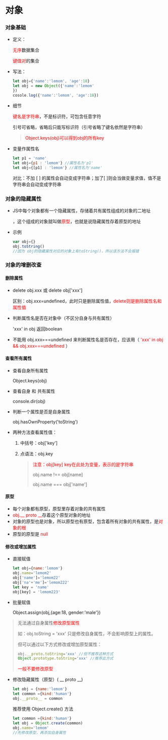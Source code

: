 # 对象

### 对象基础

* 定义：

	<span style='color:red'>无序</span>数据集合

	<span style='color:red'>键值对</span>的集合

* 写法：

	```javascript
	let obj={'name':'lemom', 'age':18}
	let obj = new Object({'name':'lemom'
	})
	cosole.log({'name':'lemom', 'age':18})
	```

* 细节

	<span style='color:red'>键名是字符串</span>，不是标识符，可包含任意字符

	引号可省略，省略后只能写标识符（引号省略了键名依然是字符串）

	> <span style='color:red'>Object.keys(obj)可以得到obj的所有key</span>

* 变量作属性名

	```javascript
	let p1 = 'name'
	let obj={p1 : 'lemom'} //属性名为'p1'
	let obj={[p1] : 'lemom'} //属性名为'name'
	```

	对比：不加 [ ] 的属性会自动变成字符串；加了[ ]则会当做变量求值，值不是字符串会自动变成字符串 

### 对象的隐藏属性

* JS中每个对象都有一个隐藏属性，存储着共有属性组成的对象的二地址

	，这个组成的对象就叫做<span style='color:red'>原型</span>，也就是说隐藏属性存着原型的地址

* 示例

	```javascript
	var obj={}
	obj.toString()
	//因为 obj的隐藏属性对应的对象上有toString()，所以该方法不会报错
	```

### 对象的增删改查

#### 删除属性

* delete obj.xxx 或 delete obj['xxx']

	区别：obj.xxx=undefined，此时只是删除属性值，<span style='color:red'>delete则是删除属性名和属性值</span>

* 判断属性名是否在对象中（不区分自身与共有属性）

	'xxx' in obj  返回boolean

* 不能用 obj.xxx===undefined 来判断属性名是否存在，应该用（ <span style='color:red'>'xxx' in obj && obj.xxx===undefined</span> ）

#### 查看所有属性

* 查看自身所有属性

	Object.keys(obj)

* 查看自身 和 共有属性

	console.dir(obj)

* 判断一个属性是否是自身属性

	obj.hasOwnProperty('toString')

* 两种方法查看属性值：

	1. 中括号：obj['key']

	2. 点语法：obj.key

		> <span style='color:red'>注意：obj[key]  key在此处为变量，表示的是字符串</span>
		>
		> obj.name !== obj[name]
		>
		> obj.name === obj['name']

#### 原型

* 每个对象都有原型，原型里存着对象的共有属性
* <span style='color:red'>obj.__ proto __</span>存着这个原型对象的地址
* 对象的原型也是对象，所以原型也有原型，包含着所有对象的共有属性，是<span style='color:red'>对象的根</span>
* 原型的原型是 <span style='color:red'>null</span>

#### 修改或增加属性

* 直接赋值

	```javascript
	let obj={name:'lemom'}
	obj.name='lemom2'
	obj['name']='lemom22'
	obj['na'+'me']='lemom222'
	let key = 'name'
	obj[key] = 'lemom223'
	```

* 批量赋值

	Object.assign(obj,{age:18, gender:'male'})

> 无法通过自身属性<span style='color:red'>修改原型属性</span>
>
> 如：obj.toString = 'xxx' 只是修改自身属性，不会影响原型上的属性。
>
> 但可以通过以下方式修改或增加原型属性：
>
> ```javascript
> obj.__proto.toString='xxx' //但不推荐这种方式
> Object.prototype.toString='xxx' //推荐此方式
> ```
>
> <span style='color:red'>一般不要修改原型</span>

* 修改隐藏属性（原型）( __ proto __)

	```javascript
	let obj = {name:'lemom'}
	let common ={kind:'human'}
	obj.__proto__ = common
	```

	推荐使用 Object.create() 方法

	```javascript
	let common ={kind:'human'}
	let obj = Object.create(common)
	obj.name='lemom'
	//先修改原型，再添加自身属性
	```


	